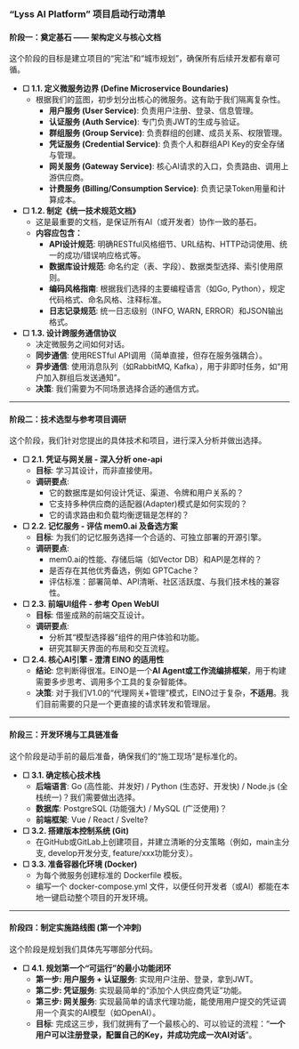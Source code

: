 ### **“Lyss AI Platform” 项目启动行动清单**

#### **阶段一：奠定基石 —— 架构定义与核心文档**

这个阶段的目标是建立项目的“宪法”和“城市规划”，确保所有后续开发都有章可循。

* **☐ 1.1. 定义微服务边界 (Define Microservice Boundaries)**  
  * 根据我们的蓝图，初步划分出核心的微服务。这有助于我们隔离复杂性。  
    * **用户服务 (User Service)**: 负责用户注册、登录、信息管理。  
    * **认证服务 (Auth Service)**: 专门负责JWT的生成与验证。  
    * **群组服务 (Group Service)**: 负责群组的创建、成员关系、权限管理。  
    * **凭证服务 (Credential Service)**: 负责个人和群组API Key的安全存储与管理。  
    * **网关服务 (Gateway Service)**: 核心AI请求的入口，负责路由、调用上游供应商。  
    * **计费服务 (Billing/Consumption Service)**: 负责记录Token用量和计算成本。  
* **☐ 1.2. 制定《统一技术规范文档》**  
  * 这是最重要的文档，是保证所有AI（或开发者）协作一致的基石。  
  * **内容应包含：**  
    * **API设计规范**: 明确RESTful风格细节、URL结构、HTTP动词使用、统一的成功/错误响应格式等。  
    * **数据库设计规范**: 命名约定（表、字段）、数据类型选择、索引使用原则。  
    * **编码风格指南**: 根据我们选择的主要编程语言（如Go, Python），规定代码格式、命名风格、注释标准。  
    * **日志记录规范**: 统一日志级别（INFO, WARN, ERROR）和JSON输出格式。  
* **☐ 1.3. 设计跨服务通信协议**  
  * 决定微服务之间如何对话。  
  * **同步通信**: 使用RESTful API调用（简单直接，但存在服务强耦合）。  
  * **异步通信**: 使用消息队列（如RabbitMQ, Kafka），用于非即时任务，如“用户加入群组后发送通知”。  
  * **决策**: 我们需要为不同场景选择合适的通信方式。

---

#### **阶段二：技术选型与参考项目调研**

这个阶段，我们针对您提出的具体技术和项目，进行深入分析并做出选择。

* **☐ 2.1. 凭证与网关层 \- 深入分析 one-api**  
  * **目标**: 学习其设计，而非直接使用。  
  * **调研要点**:  
    * 它的数据库是如何设计凭证、渠道、令牌和用户关系的？  
    * 它支持多种供应商的适配器(Adapter)模式是如何实现的？  
    * 它的请求路由和负载均衡逻辑是怎样的？  
* **☐ 2.2. 记忆服务 \- 评估 mem0.ai 及备选方案**  
  * **目标**: 为我们的记忆服务选择一个合适的、可独立部署的开源引擎。  
  * **调研要点**:  
    * mem0.ai的性能、存储后端（如Vector DB）和API是怎样的？  
    * 是否存在其他优秀备选，例如 GPTCache？  
    * 评估标准：部署简单、API清晰、社区活跃度、与我们技术栈的兼容性。  
* **☐ 2.3. 前端UI组件 \- 参考 Open WebUI**  
  * **目标**: 借鉴成熟的前端交互设计。  
  * **调研要点**:  
    * 分析其“模型选择器”组件的用户体验和功能。  
    * 研究其聊天界面的布局和交互流程。  
* **☐ 2.4. 核心AI引擎 \- 澄清 EINO 的适用性**  
  * **结论**: 您判断得很准。EINO是一个**AI Agent或工作流编排框架**，用于构建需要多步思考、调用多个工具的复杂智能体。  
  * **决策**: 对于我们V1.0的“代理网关+管理”模式，EINO过于复杂，**不适用**。我们目前需要的只是一个更直接的请求转发和管理层。

---

#### **阶段三：开发环境与工具链准备**

这个阶段是动手前的最后准备，确保我们的“施工现场”是标准化的。

* **☐ 3.1. 确定核心技术栈**  
  * **后端语言**: Go (高性能、并发好) / Python (生态好、开发快) / Node.js (全栈统一)？我们需要做出选择。  
  * **数据库**: PostgreSQL (功能强大) / MySQL (广泛使用)？  
  * **前端框架**: Vue / React / Svelte?  
* **☐ 3.2. 搭建版本控制系统 (Git)**  
  * 在GitHub或GitLab上创建项目，并建立清晰的分支策略（例如，main主分支, develop开发分支, feature/xxx功能分支）。  
* **☐ 3.3. 准备容器化环境 (Docker)**  
  * 为每个微服务创建标准的 Dockerfile 模板。  
  * 编写一个 docker-compose.yml 文件，以便任何开发者（或AI）都能在本地一键启动整个项目的开发环境。

---

#### **阶段四：制定实施路线图 (第一个冲刺)**

这个阶段是规划我们具体先写哪部分代码。

* **☐ 4.1. 规划第一个“可运行”的最小功能闭环**  
  * **第一步: 用户服务 \+ 认证服务**: 实现用户注册、登录，拿到JWT。  
  * **第二步: 凭证服务**: 实现最简单的“添加个人供应商凭证”功能。  
  * **第三步: 网关服务**: 实现最简单的请求代理功能，能使用用户提交的凭证调用一个真实的AI模型（如OpenAI）。  
  * **目标**: 完成这三步，我们就拥有了一个最核心的、可以验证的流程：“**一个用户可以注册登录，配置自己的Key，并成功完成一次AI对话**”。